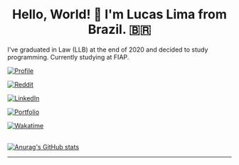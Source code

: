 <div align="center">
  <h1>Hello, World! 👋 I'm Lucas Lima from Brazil. 🇧🇷 </h1>
</div>

I've graduated in Law (LLB) at the end of 2020 and decided to study programming. Currently studying at FIAP.

<div>
  
  [![Profile](https://komarev.com/ghpvc/?username=lucassauro&message=Visits&color=955bfb)](https://github.com/lucassauro)
  
  [![Reddit](https://img.shields.io/static/v1?logo=reddit&logoColor=white&label=Reddit&message=Lucassaur0&color=orange)](https://www.reddit.com/user/Lucassaur0)
  
  [![LinkedIn](https://img.shields.io/static/v1?logo=linkedin&label=Linkedin&message=Lucas+Lima&color=blue)](https://www.linkedin.com/in/lucas-lima-teixeira/)
  
  [![Portfolio](https://img.shields.io/static/v1?logo=hackerrank&label=HackerRank&message=Lucassauro&color=1ba94c&style=flat)](https://www.hackerrank.com/lucassauro)
  
  [![Wakatime](https://Wakatime.com/badge/user/c9ea92f1-9424-4e76-9310-0d296f97b568.svg)](https://Wakatime.com/@lucassauro)

       
</div>

<!-- <div align="center"> -->
  <br>
  <a href="https://github.com/lucassauro">
    <img align="center" src="https://github-readme-stats.vercel.app/api?username=lucassauro&count_private=true&show_icons=true&theme=github_dark" alt="Anurag's GitHub stats"/>
  </a>
  
<!--   <a href="https://wakatime.com/@lucassauro">
    <img align="center" src="https://github-readme-stats.vercel.app/api/wakatime?username=lucassauro&theme=github_dark" alt="willianrod's wakatime stats" />
  </a> -->

<!--   <a href="https://github.com/lucassauro">
    <img align="center" src="https://github-readme-stats.vercel.app/api/top-langs/?username=lucassauro&count_private=true&theme=github_dark" alt="Top languages" height="195" />
  </a> -->

<!-- </div> -->



* * *
